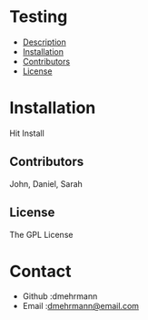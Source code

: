 # Testing

* [Description](#description)
* [Installation](#installation)
* [Contributors](*contributors)
* [License](*license)
# Installation
Hit Install
## Contributors 
John, Daniel, Sarah
## License 
The GPL License

# Contact
* Github :dmehrmann
* Email :dmehrmann@email.com